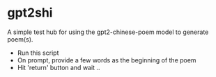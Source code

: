 # gpt2shi

A simple test hub for using the gpt2-chinese-poem model to generate poem(s).

* Run this script
* On prompt, provide a few words as the beginning of the poem
* Hit 'return' button and wait ..
